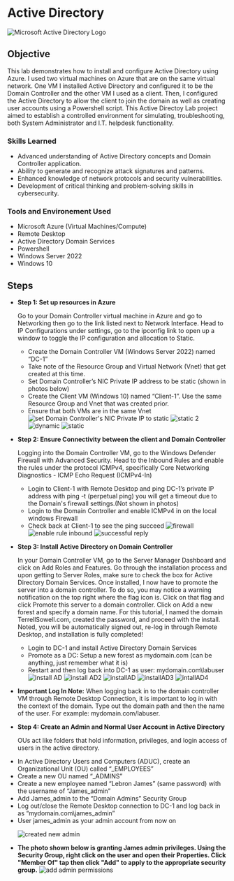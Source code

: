 # Active Directory
<img src="https://i.imgur.com/pU5A58S.png" alt="Microsoft Active Directory Logo"/>

## Objective


This lab demonstrates how to install and configure Active Directory using Azure. I used two virtual machines on Azure that are on the same virtual network. One VM I installed Active Directory and configured it to be the Domain Controller and the other VM I used as a client. Then, I configured the Active Directory to allow the client to join the domain as well as creating user accounts using a Powershell script. This Active Directoy Lab project aimed to establish a controlled environment for simulating, troubleshooting,  both System Administrator and I.T. helpdesk functionality.

### Skills Learned

- Advanced understanding of Active Directory concepts and Domain Controller application.
- Ability to generate and recognize attack signatures and patterns.
- Enhanced knowledge of network protocols and security vulnerabilities.
- Development of critical thinking and problem-solving skills in cybersecurity.

### Tools and Environement Used

- Microsoft Azure (Virtual Machines/Compute)
- Remote Desktop
- Active Directory Domain Services
- Powershell
- Windows Server 2022
- Windows 10

## Steps
* **Step 1: Set up resources in Azure**<p>
Go to your Domain Controller virtual machine in Azure and go to Networking then go to the link listed next to Network Interface. Head to IP Configurations under settings, go to the ipconfig link to open up a window to toggle the IP configuration and allocation to Static.
  - Create the Domain Controller VM (Windows Server 2022) named “DC-1”
  - Take note of the Resource Group and Virtual Network (Vnet) that get created at this time.
  - Set Domain Controller’s NIC Private IP address to be static (shown in photos below)
  - Create the Client VM (Windows 10) named “Client-1”. Use the same Resource Group and Vnet that was created prior.
  - Ensure that both VMs are in the same Vnet
![set Domain Controller's NIC Private IP to static](https://github.com/TerrellSowell/Active-Directory/assets/161978506/c08b1a43-da8e-466a-a172-cf58eeb76af4)
![static 2](https://github.com/TerrellSowell/Active-Directory/assets/161978506/06d6d23e-7791-4724-90b7-7d391fcf4a15)
![dynamic](https://github.com/TerrellSowell/Active-Directory/assets/161978506/be559454-a23c-4ac5-b901-98abf1f9d4d1)
![static](https://github.com/TerrellSowell/Active-Directory/assets/161978506/c50043d7-ed64-4c17-bca9-d6e405fac0ba)<p>

* **Step 2: Ensure Connectivity between the client and Domain Controller**<p>
Logging into the Domain Controller VM, go to the Windows Defender Firewall with Advanced Security. Head to the Inbound Rules and enable the rules under the protocol ICMPv4, specifically Core Networking Diagnostics - ICMP Echo Request (ICMPv4-In)
  - Login to Client-1 with Remote Desktop and ping DC-1’s private IP address with ping -t <ip address> (perpetual ping) you will get a timeout due to the Domain's firewall settings.(Not shown in photos)
  - Login to the Domain Controller and enable ICMPv4 in on the local windows Firewall
  - Check back at Client-1 to see the ping succeed
![firewall](https://github.com/TerrellSowell/Active-Directory/assets/161978506/7c39ef29-551c-4269-8d99-59d5af4abec0)
![enable rule inbound](https://github.com/TerrellSowell/Active-Directory/assets/161978506/8375af5e-e99f-4564-b05f-ce05dc17d3db)
![successful reply](https://github.com/TerrellSowell/Active-Directory/assets/161978506/3dd104dd-cb4c-4c1a-aa2c-41e231b293a5)<p>

* **Step 3: Install Active Directory on Domain Controller**<p>
In your Domain Controller VM, go to the Server Manager Dashboard and click on Add Roles and Features. Go through the installation process and upon getting to Server Roles, make sure to check the box for Active Directory Domain Services. Once installed, I now have to promote the server into a domain controller. To do so, you may notice a warning notification on the top right where the flag icon is. Click on that flag and click Promote this server to a domain controller. Click on Add a new forest and specify a domain name. For this tutorial, I named the domain TerrellSowell.com, created the password, and proceed with the install. Noted, you will be automatically signed out, re-log in through Remote Desktop, and installation is fully completed! 
  - Login to DC-1 and install Active Directory Domain Services
  - Promote as a DC: Setup a new forest as mydomain.com (can be anything, just remember what it is)
  - Restart and then log back into DC-1 as user: mydomain.com\labuser
![install AD](https://github.com/TerrellSowell/Active-Directory/assets/161978506/56cb26ea-9d42-4733-8004-212e455da7b0)
![install AD2](https://github.com/TerrellSowell/Active-Directory/assets/161978506/9529ee16-1e84-4c4a-a9ae-6286adb01233)
![installAD](https://github.com/TerrellSowell/Active-Directory/assets/161978506/8945b953-e81d-453a-80c4-cf0f6090fcef)
![installAD3](https://github.com/TerrellSowell/Active-Directory/assets/161978506/29b99aa4-d67e-46b8-a0ed-c3059e38dbe6)
![intallAD4](https://github.com/TerrellSowell/Active-Directory/assets/161978506/80822df9-efa5-4af4-9af6-d5930997b6b7)
* **Important Log In Note:** When logging back in to the domain controller VM through Remote Desktop Connection, it is important to log in with the context of the domain.
Type out the domain path and then the name of the user. For example: mydomain.com/labuser.

* **Step 4: Create an Admin and Normal User Account in Active Directory**<p>
OUs act like folders that hold information, privileges, and login access of users in the active directory.
 - In Active Directory Users and Computers (ADUC), create an Organizational Unit (OU) called “_EMPLOYEES”
 - Create a new OU named “_ADMINS”
 - Create a new employee named “Lebron James” (same password) with the username of “James_admin”
 - Add James_admin to the “Domain Admins” Security Group
 - Log out/close the Remote Desktop connection to DC-1 and log back in as “mydomain.com\james_admin”
 - User james_admin as your admin account from now on<p>
 ![created new admin](https://github.com/TerrellSowell/Active-Directory/assets/161978506/39a149c2-0de6-4efa-b39d-9a6cf27b6e63)<p>

* **The photo shown below is granting James admin privileges. Using the Security Group, right click on the user and open their Properties. Click "Member Of" tap then click "Add" to apply to the appropriate security group.**
![add admin permissions](https://github.com/TerrellSowell/Active-Directory/assets/161978506/e8c5e828-d80d-40fa-aebe-ec8231bf838d)




















